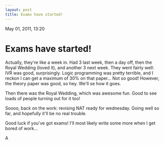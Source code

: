 ```yaml
---
layout: post
title: Exams have started!
---
```


May 01, 2011, 13:20

# Exams have started! #

Actually, they're like a week in. Had 3 last week, then a day off, then the Royal Wedding (loved it), and another 3 next week.
They went fairly well: IVR was good, surprisingly. Logic programming was pretty terrible, and I reckon I can get a maximum of 30% on that paper...
Not so good! However, the theory paper was good, so hey. We'll se how it goes.

Then there was the Royal Wedding, which was awesome fun. Good to see loads of people turning out for it too!

Soooo, back on the work: revising NAT ready for wednesday. Going well so far, and hopefully it'll be no real trouble.

Good luck if you've got exams! I'll most likely write some more when I get bored of work...

A
